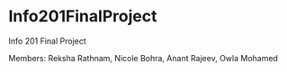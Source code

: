 # Info201FinalProject
Info 201 Final Project 

Members: Reksha Rathnam, Nicole Bohra, Anant Rajeev, Owla Mohamed
